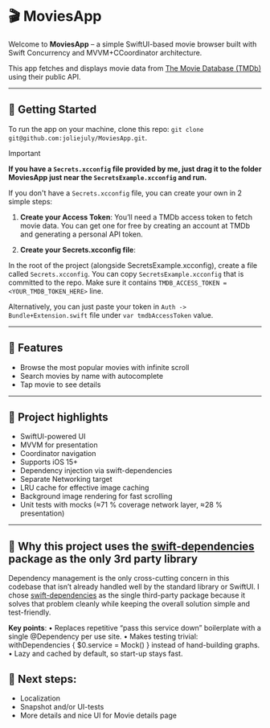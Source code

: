 # 🎬 MoviesApp

Welcome to **MoviesApp** – a simple SwiftUI-based movie browser built with Swift Concurrency and MVVM+CCoordinator architecture.

This app fetches and displays movie data from [The Movie Database (TMDb)](https://www.themoviedb.org/) using their public API.

---

## 🚀 Getting Started

To run the app on your machine, clone this repo: ```git clone git@github.com:joliejuly/MoviesApp.git```. 

> [!IMPORTANT]
> **If you have a ```Secrets.xcconfig``` file provided by me, just drag it to the folder MoviesApp just near the ```SecretsExample.xcconfig``` and run.**


If you don't have a ```Secrets.xcconfig``` file, you can create your own in 2 simple steps: 

1.	**Create your Access Token**:
You’ll need a TMDb access token to fetch movie data. You can get one for free by creating an account at TMDb and generating a personal API token.

2.	**Create your Secrets.xcconfig file**:

In the root of the project (alongside SecretsExample.xcconfig), create a file called ```Secrets.xcconfig```. You can copy ```SecretsExample.xcconfig``` that is committed to the repo.
Make sure it contains ```TMDB_ACCESS_TOKEN = <YOUR_TMDB_TOKEN_HERE>``` line.

Alternatively, you can just paste your token in ```Auth -> Bundle+Extension.swift``` file under ```var tmdbAccessToken``` value. 

---

## 📱 Features

- Browse the most popular movies with infinite scroll
- Search movies by name with autocomplete
- Tap movie to see details

--- 

## 📱 Project highlights 

 - SwiftUI-powered UI
 - MVVM for presentation
 - Coordinator navigation
 - Supports iOS 15+
 - Dependency injection via swift-dependencies
 - Separate Networking target
 - LRU cache for effective image caching
 - Background image rendering for fast scrolling 
 - Unit tests with mocks (≈71 % coverage network layer, ≈28 % presentation)

---

## 📱 Why this project uses the [swift‐dependencies](https://github.com/pointfreeco/swift-dependencies) package as the only 3rd party library

Dependency management is the only cross-cutting concern in this codebase that isn’t already handled well by the standard library or SwiftUI. I chose [swift-dependencies](https://github.com/pointfreeco/swift-dependencies) as the single third-party package because it solves that problem cleanly while keeping the overall solution simple and test-friendly. 

**Key points**:
 • Replaces repetitive “pass this service down” boilerplate with a single @Dependency per use site.
	•	Makes testing trivial: withDependencies { $0.service = Mock() } instead of hand-building graphs.
	•	Lazy and cached by default, so start-up stays fast.


## 📱 Next steps: 

  - Localization
  - Snapshot and/or UI-tests
  - More details and nice UI for Movie details page


